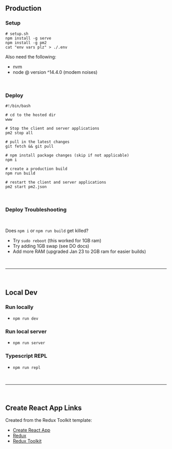 ## Production

### Setup

```
# setup.sh
npm install -g serve
npm install -g pm2
cat "env vars plz" > ./.env
```

Also need the following:

- nvm
- node @ version ^14.4.0 (modem noises)

&nbsp;

### Deploy

```
#!/bin/bash

# cd to the hosted dir
www

# Stop the client and server applications
pm2 stop all

# pull in the latest changes
git fetch && git pull

# npm install package changes (skip if not applicable)
npm i

# create a production build
npm run build

# restart the client and server applications
pm2 start pm2.json
```

&nbsp;

### Deploy Troubleshooting

&nbsp;

Does `npm i` or `npm run build` get killed?

- Try `sudo reboot` (this worked for 1GB ram)
- Try adding 1GB swap (see DO docs)
- Add more RAM (upgraded Jan 23 to 2GB ram for easier builds)

&nbsp;

---

&nbsp;

## Local Dev

### Run locally

- `npm run dev`

### Run local server

- `npm run server`

### Typescript REPL

- `npm run repl`

&nbsp;

---

&nbsp;

## Create React App Links

Created from the Redux Toolkit template:

- [Create React App](https://github.com/facebook/create-react-app)
- [Redux](https://redux.js.org/)
- [Redux Toolkit](https://redux-toolkit.js.org/)
